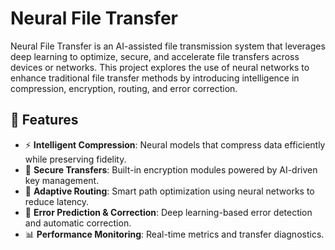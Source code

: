 # Neural File Transfer

Neural File Transfer is an AI-assisted file transmission system that leverages deep learning to optimize, secure, and accelerate file transfers across devices or networks. This project explores the use of neural networks to enhance traditional file transfer methods by introducing intelligence in compression, encryption, routing, and error correction.

## 🚀 Features

- ⚡ **Intelligent Compression**: Neural models that compress data efficiently while preserving fidelity.
- 🔐 **Secure Transfers**: Built-in encryption modules powered by AI-driven key management.
- 🧠 **Adaptive Routing**: Smart path optimization using neural networks to reduce latency.
- 🔁 **Error Prediction & Correction**: Deep learning-based error detection and automatic correction.
- 📊 **Performance Monitoring**: Real-time metrics and transfer diagnostics.


